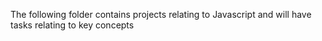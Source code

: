 The following folder contains projects
relating to Javascript and will have tasks
relating to key concepts
